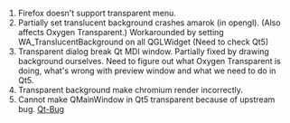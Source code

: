 1. Firefox doesn't support transparent menu.
2. Partially set translucent background crashes amarok (in opengl).
   (Also affects Oxygen Transparent.)
   Workarounded by setting WA_TranslucentBackground on all QGLWidget
   (Need to check Qt5)
3. Transparent dialog break Qt MDI window.
   Partially fixed by drawing background ourselves.
   Need to figure out what Oxygen Transparent is doing, what's wrong with
   preview window and what we need to do in Qt5.
4. Transparent background make chromium render incorrectly.
5. Cannot make QMainWindow in Qt5 transparent because of upstream bug.
   [Qt-Bug](https://bugreports.qt-project.org/browse/QTBUG-34064)
